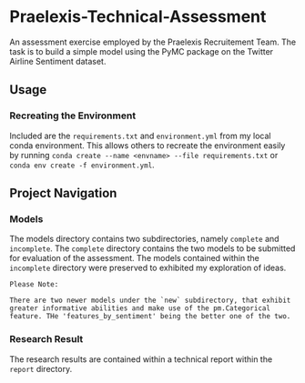# Praelexis-Technical-Assessment
An assessment exercise employed by the Praelexis Recruitement Team. The task is to build a simple model using the PyMC package on the Twitter Airline Sentiment dataset.

## Usage

### Recreating the Environment

Included are the `requirements.txt` and `environment.yml` from my local conda environment. This allows others to recreate the environment easily by running ``conda create --name <envname> --file requirements.txt`` or ``conda env create -f environment.yml``.

## Project Navigation

### Models
The models directory contains two subdirectories, namely `complete` and `incomplete`. The `complete` directory contains the two models to be submitted for evaluation of the assessment. The models contained within the `incomplete` directory were preserved to exhibited my exploration of ideas.

``````
Please Note: 

There are two newer models under the `new` subdirectory, that exhibit greater informative abilities and make use of the pm.Categorical feature. THe 'features_by_sentiment' being the better one of the two.
``````

### Research Result
The research results are contained within a technical report within the `report` directory.
